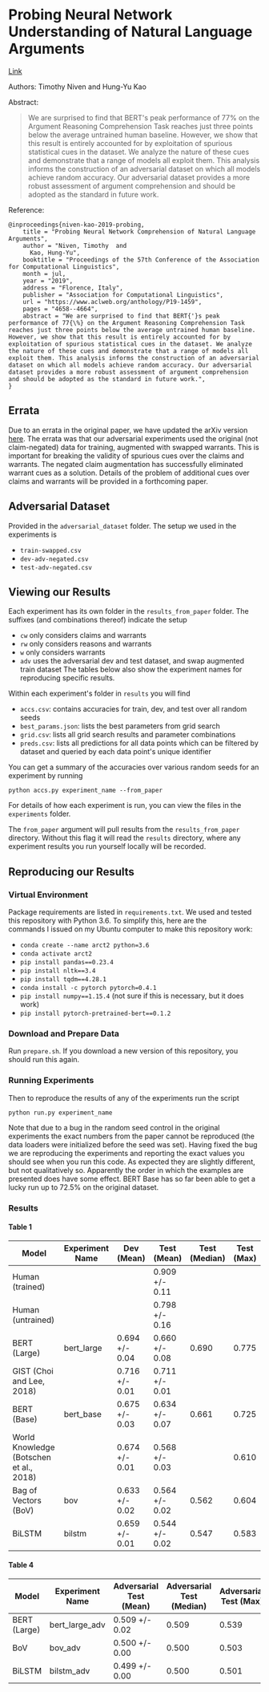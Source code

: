 # Probing Neural Network Understanding of Natural Language Arguments

[Link](https://www.aclweb.org/anthology/P19-1459)

Authors: Timothy Niven and Hung-Yu Kao

Abstract:

> We are surprised to find that BERT's peak performance of 77\% on the Argument Reasoning Comprehension Task reaches just three points below the average untrained human baseline. However, we show that this result is entirely accounted for by exploitation of spurious statistical cues in the dataset. We analyze the nature of these cues and demonstrate that a range of models all exploit them. This analysis informs the construction of an adversarial dataset on which all models achieve random accuracy. Our adversarial dataset provides a more robust assessment of argument comprehension and should be adopted as the standard in future work.

Reference:

```
@inproceedings{niven-kao-2019-probing,
    title = "Probing Neural Network Comprehension of Natural Language Arguments",
    author = "Niven, Timothy  and
      Kao, Hung-Yu",
    booktitle = "Proceedings of the 57th Conference of the Association for Computational Linguistics",
    month = jul,
    year = "2019",
    address = "Florence, Italy",
    publisher = "Association for Computational Linguistics",
    url = "https://www.aclweb.org/anthology/P19-1459",
    pages = "4658--4664",
    abstract = "We are surprised to find that BERT{'}s peak performance of 77{\%} on the Argument Reasoning Comprehension Task reaches just three points below the average untrained human baseline. However, we show that this result is entirely accounted for by exploitation of spurious statistical cues in the dataset. We analyze the nature of these cues and demonstrate that a range of models all exploit them. This analysis informs the construction of an adversarial dataset on which all models achieve random accuracy. Our adversarial dataset provides a more robust assessment of argument comprehension and should be adopted as the standard in future work.",
}
```

## Errata

Due to an errata in the original paper, we have updated the arXiv
version [here](https://arxiv.org/abs/1907.07355). The errata was that
our adversarial experiments used the original (not claim-negated) data
for training, augmented with swapped warrants. This is important for 
breaking the validity of spurious cues over the claims and warrants. The
negated claim augmentation has successfully eliminated warrant cues as
a solution. Details of the problem of additional cues over claims and 
warrants will be provided in a forthcoming paper. 

## Adversarial Dataset

Provided in the `adversarial_dataset` folder. The setup we used in the
experiments is
  * `train-swapped.csv`
  * `dev-adv-negated.csv`
  * `test-adv-negated.csv`

## Viewing our Results

Each experiment has its own folder in the `results_from_paper` folder.
The suffixes (and combinations thereof) indicate the setup
- `cw` only considers claims and warrants
- `rw` only considers reasons and warrants
- `w` only considers warrants
- `adv` uses the adversarial dev and test dataset, and swap augmented
  train dataset
The tables below also show the experiment names for reproducing specific
results.

Within each experiment's folder in `results` you will find
- `accs.csv`: contains accuracies for train, dev, and test over
  all random seeds
- `best_params.json`: lists the best parameters from grid search
- `grid.csv`: lists all grid search results and parameter
  combinations
- `preds.csv`: lists all predictions for all data points which
  can be filtered by dataset and queried by each data point's 
  unique identifier

You can get a summary of the accuracies over various random
seeds for an experiment by running

```
python accs.py experiment_name --from_paper
```

For details of how each experiment is run, you can view the
files in the `experiments` folder.

The `from_paper` argument will pull results from the 
`results_from_paper` directory. Without this flag it will read the 
`results` directory, where any experiment results you run yourself 
locally will be recorded.

## Reproducing our Results

### Virtual Environment

Package requirements are listed in `requirements.txt`. We used and 
tested this repository with Python 3.6. To simplify this, here are the  
commands I issued on my Ubuntu computer to make this repository work:
- `conda create --name arct2 python=3.6`
- `conda activate arct2`
- `pip install pandas==0.23.4`
- `pip install nltk==3.4`
- `pip install tqdm==4.28.1`
- `conda install -c pytorch pytorch=0.4.1`
- `pip install numpy==1.15.4`  (not sure if this is necessary, 
  but it does work)
- `pip install pytorch-pretrained-bert==0.1.2`

### Download and Prepare Data

Run `prepare.sh`. If you download a new version of this repository,
you should run this again.

### Running Experiments

Then to reproduce the results of any of the experiments run the
script

```
python run.py experiment_name
```

Note that due to a bug in the random seed control in the original 
experiments the exact numbers from the paper cannot be reproduced
(the data loaders were initialized before the seed was set). Having 
fixed the bug we are reproducing the experiments and reporting the 
exact values you should see when you run this code. As expected they
are slightly different, but not qualitatively so. Apparently the 
order in which the examples are presented does have some effect. BERT
Base has so far been able to get a lucky run up to 72.5\% on the 
original dataset.

### Results

#### Table 1

|Model                                  |Experiment Name|Dev (Mean)    |Test (Mean)   |Test (Median)|Test (Max)|
|---------------------------------------|---------------|--------------|--------------|-------------|----------|
|Human (trained)                        |               |              |0.909 +/- 0.11|             |          |
|Human (untrained)                      |               |              |0.798 +/- 0.16|             |          |
|BERT (Large)                           |bert_large     |0.694 +/- 0.04|0.660 +/- 0.08|0.690        |0.775     |
|GIST (Choi and Lee, 2018)              |               |0.716 +/- 0.01|0.711 +/- 0.01|             |          |
|BERT (Base)                            |bert_base      |0.675 +/- 0.03|0.634 +/- 0.07|0.661        |0.725     |
|World Knowledge (Botschen et al., 2018)|               |0.674 +/- 0.01|0.568 +/- 0.03|             |0.610     |
|Bag of Vectors (BoV)                   |bov            |0.633 +/- 0.02|0.564 +/- 0.02|0.562        |0.604     |
|BiLSTM                                 |bilstm         |0.659 +/- 0.01|0.544 +/- 0.02|0.547        |0.583     |

#### Table 4

|Model        |Experiment Name|Adversarial Test (Mean)|Adversarial Test (Median)|Adversarial Test (Max)|
|-------------|---------------|-----------------------|-------------------------|----------------------|
|BERT (Large) |bert_large_adv |0.509 +/- 0.02         |0.509                    |0.539                 |
|BoV          |bov_adv        |0.500 +/- 0.00         |0.500                    |0.503                 |
|BiLSTM       |bilstm_adv     |0.499 +/- 0.00         |0.500                    |0.501                 |
